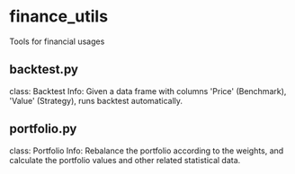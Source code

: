 # finance_utils
Tools for financial usages

## backtest.py
class: Backtest
Info: Given a data frame with columns 'Price' (Benchmark), 'Value' (Strategy), runs backtest automatically.

## portfolio.py
class: Portfolio
Info: Rebalance the portfolio according to the weights, and calculate the portfolio values and other related statistical data.


